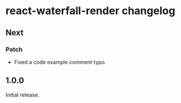 # react-waterfall-render changelog

## Next

### Patch

- Fixed a code example comment typo.

## 1.0.0

Initial release.
